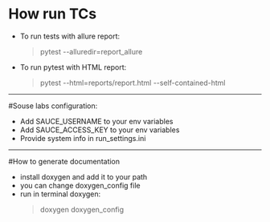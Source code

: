 # How run TCs
* To run tests with allure report: 
  > pytest --alluredir=report_allure
* To run pytest with HTML report: 
  > pytest --html=reports/report.html --self-contained-html
_________________________________________________________
#Souse labs configuration:

* Add SAUCE_USERNAME to your env variables
* Add SAUCE_ACCESS_KEY to your env variables
* Provide system info in run_settings.ini
_________________________________________________________
#How to generate documentation

* install doxygen and add it to your path
* you can change doxygen_config file
* run in terminal doxygen:
     > doxygen doxygen_config